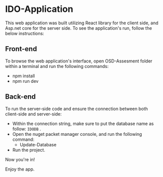 # IDO-Application

This web application was built utilizing React library for the client side, and Asp.net core for the server side.
To see the application's run, follow the below instructions:

## Front-end

To browse the web application's interface, open OSD-Assesment folder within a terminal and run the following commands:
- npm install
- npm run dev

## Back-end

To run the server-side code and ensure the connection between both client-side and server-side:

- Within the connection string, make sure to put the database name as follow: `IDODB` .
- Open the nuget packet manager console, and run the following command:
  * Update-Database
- Run the project.

Now you're in!

Enjoy the app.
